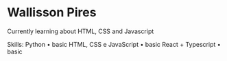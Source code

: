# Wallisson Pires 

Currently learning about HTML, CSS and Javascript

Skills:
Python • basic
HTML, CSS e JavaScript • basic
React + Typescript • basic
